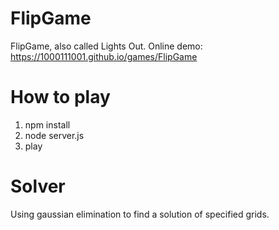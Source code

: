 # FlipGame
FlipGame, also called Lights Out.
Online demo: https://1000111001.github.io/games/FlipGame

# How to play
1. npm install
2. node server.js
3. play

# Solver
Using gaussian elimination to find a solution of specified grids.
